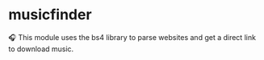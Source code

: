 # musicfinder
🎧 This module uses the bs4 library to parse websites and get a direct link to download music.
